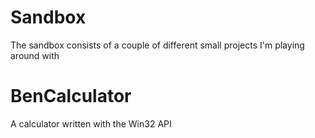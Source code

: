 Sandbox
================

The sandbox consists of a couple of different small projects I'm playing around with

BenCalculator
================
A calculator written with the Win32 API
